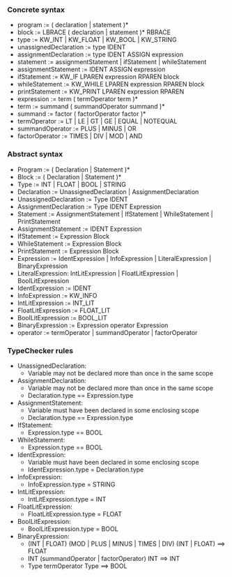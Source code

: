 ### Concrete syntax

- program := ( declaration | statement )*
- block := LBRACE ( declaration | statement )* RBRACE
- type := KW\_INT | KW\_FLOAT | KW\_BOOL | KW\_STRING
- unassignedDeclaration := type IDENT
- assignmentDeclaration := type IDENT ASSIGN expression
- statement := assignmentStatement | ifStatement | whileStatement
- assignmentStatement := IDENT ASSIGN expression
- ifStatement := KW\_IF LPAREN expression RPAREN block
- whileStatement := KW\_WHILE LPAREN expression RPAREN block
- printStatement := KW\_PRINT LPAREN expression RPAREN
- expression := term ( termOperator term )*
- term := summand ( summandOperator summand )*
- summand := factor ( factorOperator factor )*
- termOperator := LT | LE | GT | GE | EQUAL | NOTEQUAL
- summandOperator := PLUS | MINUS | OR
- factorOperator := TIMES | DIV | MOD | AND

### Abstract syntax

- Program := ( Declaration | Statement )*
- Block := ( Declaration | Statement )*
- Type := INT | FLOAT | BOOL | STRING
- Declaration := UnassignedDeclaration | AssignmentDeclaration
- UnassignedDeclaration := Type IDENT
- AssignmentDeclaration := Type IDENT Expression
- Statement := AssignmentStatement | IfStatement | WhileStatement | PrintStatement
- AssignmentStatement := IDENT Expression
- IfStatement := Expression Block
- WhileStatement := Expression Block
- PrintStatement := Expression Block
- Expression := IdentExpression | InfoExpression | LiteralExpression | BinaryExpression
- LiteralExpression: IntLitExpression | FloatLitExpression | BoolLitExpression
- IdentExpression := IDENT
- InfoExpression := KW\_INFO
- IntLitExpression := INT\_LIT
- FloatLitExpression := FLOAT\_LIT
- BoolLitExpression := BOOL\_LIT
- BinaryExpression := Expression operator Expression
- operator := termOperator | summandOperator | factorOperator

### TypeChecker rules

- UnassignedDeclaration:
	+ Variable may not be declared more than once in the same scope
- AssignmentDeclaration:
	+ Variable may not be declared more than once in the same scope
	+ Declaration.type == Expression.type
- AssignmentStatement:
	+ Variable must have been declared in some enclosing scope
	+ Declaration.type == Expression.type
- IfStatement:
	+ Expression.type == BOOL
- WhileStatement:
	+ Expression.type == BOOL
- IdentExpression:
	+ Variable must have been declared in some enclosing scope
	+ IdentExpression.type = Declaration.type
- InfoExpression:
	+ InfoExpression.type = STRING
- IntLitExpression:
	+ IntLitExpression.type = INT
- FloatLitExpression:
	+ FloatLitExpression.type = FLOAT
- BoolLitExpression:
	+ BoolLitExpression.type = BOOL
- BinaryExpression:
	+ (INT | FLOAT) (MOD | PLUS | MINUS | TIMES | DIV) (INT | FLOAT) ==> FLOAT
	+ INT (summandOperator | factorOperator) INT ==> INT
	+ Type termOperator Type ==> BOOL
